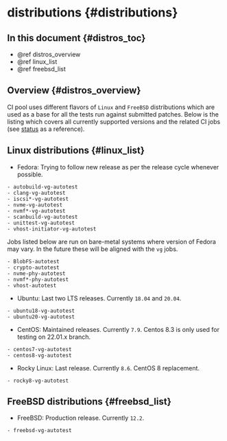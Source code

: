 # distributions {#distributions}

## In this document {#distros_toc}

* @ref distros_overview
* @ref linux_list
* @ref freebsd_list

## Overview {#distros_overview}

CI pool uses different flavors of `Linux` and `FreeBSD` distributions which are
used as a base for all the tests run against submitted patches. Below is the
listing which covers all currently supported versions and the related CI
jobs (see [status](https://ci.spdk.io) as a reference).

## Linux distributions {#linux_list}

* Fedora: Trying to follow new release as per the release cycle whenever possible.

```list
- autobuild-vg-autotest
- clang-vg-autotest
- iscsi*-vg-autotest
- nvme-vg-autotest
- nvmf*-vg-autotest
- scanbuild-vg-autotest
- unittest-vg-autotest
- vhost-initiator-vg-autotest
```

Jobs listed below are run on bare-metal systems where version of
Fedora may vary. In the future these will be aligned with the
`vg` jobs.

```list
- BlobFS-autotest
- crypto-autotest
- nvme-phy-autotest
- nvmf*-phy-autotest
- vhost-autotest
```

* Ubuntu: Last two LTS releases. Currently `18.04` and `20.04`.

```list
- ubuntu18-vg-autotest
- ubuntu20-vg-autotest
```

* CentOS: Maintained releases. Currently `7.9`. Centos 8.3 is only used for testing on 22.01.x branch.

```list
- centos7-vg-autotest
- centos8-vg-autotest
```

* Rocky Linux: Last release. Currently `8.6`. CentOS 8 replacement.

```list
- rocky8-vg-autotest
```

## FreeBSD distributions {#freebsd_list}

* FreeBSD: Production release. Currently `12.2`.

```list
- freebsd-vg-autotest
```

